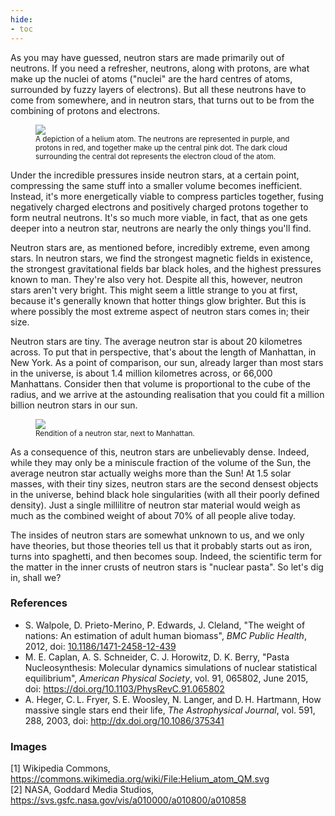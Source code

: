 ```yaml
---
hide:
- toc
---
```


As you may have guessed, neutron stars are made primarily out of neutrons. If you need a refresher, neutrons, along with protons, are what make up the nuclei of atoms ("nuclei" are the hard centres of atoms, surrounded by fuzzy layers of electrons). But all these neutrons have to come from somewhere, and in neutron stars, that turns out to be from the combining of protons and electrons.

<figure>
    <img src="https://upload.wikimedia.org/wikipedia/commons/thumb/2/23/Helium_atom_QM.svg/598px-Helium_atom_QM.svg.png?20201020092751" style="background-color: white" />
    <figcaption align = "left">
    <small>A depiction of a helium atom. The neutrons are represented in purple, and protons in red, and together make up the central pink dot. The dark cloud surrounding the central dot represents the electron cloud of the atom.</small>
    </figcaption>
</figure>

Under the incredible pressures inside neutron stars, at a certain point, compressing the same stuff into a smaller volume becomes inefficient. Instead, it's more energetically viable to compress particles together, fusing negatively charged electrons and positively charged protons together to form neutral neutrons. It's so much more viable, in fact, that as one gets deeper into a neutron star, neutrons are nearly the only things you'll find.

Neutron stars are, as mentioned before, incredibly extreme, even among stars. In neutron stars, we find the strongest magnetic fields in existence, the strongest gravitational fields bar black holes, and the highest pressures known to man. They're also very hot. Despite all this, however, neutron stars aren't very bright. This might seem a little strange to you at first, because it's generally known that hotter things glow brighter. But this is where possibly the most extreme aspect of neutron stars comes in; their size.

Neutron stars are tiny. The average neutron star is about 20 kilometres across. To put that in perspective, that's about the length of Manhattan, in New York. As a point of comparison, our sun, already larger than most stars in the universe, is about 1.4 million kilometres across, or 66,000 Manhattans. Consider then that volume is proportional to the cube of the radius, and we arrive at the astounding realisation that you could fit a million billion neutron stars in our sun.

<figure>
    <image src="https://svs.gsfc.nasa.gov/vis/a010000/a010800/a010858/Neutron_Star_Manhattan_Update.jpg"/>
    <figcaption align = "left">
    <small>Rendition of a neutron star, next to Manhattan.</small>
    </figcaption>
</figure>

As a consequence of this, neutron stars are unbelievably dense. Indeed, while they may only be a miniscule fraction of the volume of the Sun, the average neutron star actually weighs more than the Sun! At 1.5 solar masses, with their tiny sizes, neutron stars are the second densest objects in the universe, behind black hole singularities (with all their poorly defined density). Just a single millilitre of neutron star material would weigh as much as the combined weight of about 70% of all people alive today.

The insides of neutron stars are somewhat unknown to us, and we only have theories, but those theories tell us that it probably starts out as iron, turns into spaghetti, and then becomes soup. Indeed, the scientific term for the matter in the inner crusts of neutron stars is "nuclear pasta". So let's dig in, shall we?

### References
- S. Walpole, D. Prieto-Merino, P. Edwards, J. Cleland, "The weight of nations: An estimation of adult human biomass", _BMC Public Health_, 2012, doi: [10.1186/1471-2458-12-439](http://dx.doi.org/10.1186/1471-2458-12-439)
- M. E. Caplan, A. S. Schneider, C. J. Horowitz, D. K. Berry, "Pasta Nucleosynthesis: Molecular dynamics simulations of nuclear statistical equilibrium", _American Physical Society_, vol. 91,  065802, June 2015, doi: <https://doi.org/10.1103/PhysRevC.91.065802>
- A. Heger, C. L. Fryer, S. E. Woosley, N. Langer, and D. H. Hartmann, How massive single stars end their life, _The Astrophysical Journal_, vol. 591, 288, 2003, doi: <http://dx.doi.org/10.1086/375341>


### Images
[1] Wikipedia Commons, <https://commons.wikimedia.org/wiki/File:Helium_atom_QM.svg>
<br>[2] NASA, Goddard Media Studios, <https://svs.gsfc.nasa.gov/vis/a010000/a010800/a010858>